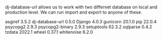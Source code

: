 dj-database-url allows us to work with two differnet database on local and production level. We can run import and export to anyone of these. 


asgiref         3.5.2
dj-database-url 0.5.0
Django          4.0.3
gunicorn        20.1.0
pip             22.0.4
psycopg2        2.9.3
psycopg2-binary 2.9.3
setuptools      62.3.2
sqlparse        0.4.2
tzdata          2022.1
wheel           0.37.1
whitenoise      6.2.0